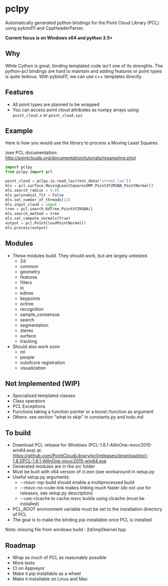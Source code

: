 # pclpy

Automatically generated python bindings for the Point Cloud Library (PCL)
using pybind11 and CppHeaderParser.

__Current focus is on Windows x64 and python 3.5+__


## Why
While Cython is great, binding templated code isn't one of its strenghts.
The python-pcl bindings are hard to maintain and adding features or point types is quite tedious.
With pybind11, we can use c++ templates directly.

## Features
- All point types are planned to be wrapped
- You can access point cloud attributes as numpy arrays using `point_cloud.x` or `point_cloud.xyz`

## Example

Here is how you would use the library to process a Moving Least Squares.

(see PCL documentation: http://pointclouds.org/documentation/tutorials/resampling.php)

```python
import pclpy
from pclpy import pcl

point_cloud = pclpy.io.read_las(test_data("street.las"))
mls = pcl.surface.MovingLeastSquaresOMP.PointXYZRGBA_PointNormal()
mls.search_radius = 0.05
mls.polynomial_fit = False
mls.set_number_of_threads(12)
mls.input_cloud = input
tree = pcl.search.KdTree.PointXYZRGBA()
mls.search_method = tree
mls.set_compute_normals(True)
output = pcl.PointCloudPointNormal()
mls.process(output)
```

## Modules
- These modules build. They should work, but are largely untested.
    - 2d
    - common
    - geometry
    - features
    - filters
    - io
    - kdtree
    - keypoints
    - octree
    - recognition
    - sample_consensus
    - search
    - segmentation
    - stereo
    - surface
    - tracking
- Should also work soon
    - ml
    - people
    - outofcore registration
    - visualization

## Not Implemented (WIP)
- Specialized templated classes
- Class operators
- PCL Exceptions
- Functions taking a function pointer or a boost::function as argument
- Others: see section "what to skip" in constants.py and todo.md

## To build
- Download PCL release for Windows (PCL-1.8.1-AllInOne-msvc2015-win64.exe) at:
    https://github.com/PointCloudLibrary/pcl/releases/download/pcl-1.8.1/PCL-1.8.1-AllInOne-msvc2015-win64.exe
- Generated modules are in the _src_ folder
- Must be built with x64 version of cl.exe (see workaround in setup.py
- Useful setup.py arguments:
    - --msvc-mp-build should enable a multiprocessed build
    - --msvc-no-code-link makes linking much faster (do not use for releases, see setup.py description)
    - --use-clcache to cache msvc builds using clcache (must be installed)
- PCL_ROOT environment variable must be set to the installation directory of PCL
- The goal is to make the binding pip installable once PCL is installed

Note: missing file from windows build : 2d/impl/kernel.hpp

## Roadmap
- Wrap as much of PCL as reasonably possible
- More tests
- CI on Appveyor
- Make it pip installable as a wheel
- Make it installable on Linux and Mac
